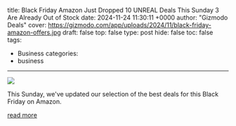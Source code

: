 title: Black Friday Amazon Just Dropped 10 UNREAL Deals This Sunday 3 Are Already Out of Stock
date: 2024-11-24 11:30:11 +0000
author: "Gizmodo Deals"
cover: https://gizmodo.com/app/uploads/2024/11/black-friday-amazon-offers.jpg
draft: false
top: false
type: post
hide: false
toc: false
tags:
  - Business
categories:
  - business
---

![](https://gizmodo.com/app/uploads/2024/11/black-friday-amazon-offers.jpg)

This Sunday, we've updated our selection of the best deals for this Black Friday on Amazon.

[read more](https://gizmodo.com/black-friday-amazon-just-dropped-10-unreal-deals-this-sunday-3-are-already-out-of-stock-2000529128)
